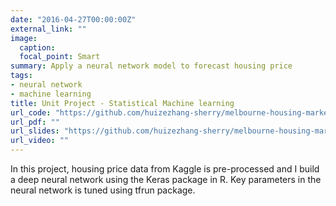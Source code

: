 ```yaml
---
date: "2016-04-27T00:00:00Z"
external_link: ""
image:
  caption: 
  focal_point: Smart
summary: Apply a neural network model to forecast housing price
tags:
- neural network
- machine learning
title: Unit Project - Statistical Machine learning
url_code: "https://github.com/huizezhang-sherry/melbourne-housing-market"
url_pdf: ""
url_slides: "https://github.com/huizezhang-sherry/melbourne-housing-market/blob/master/report/presentation.pdf"
url_video: ""
---
```


In this project, housing price data from Kaggle is pre-processed and I build a deep neural network using the Keras package in R. Key parameters in the neural network is tuned using tfrun package. 